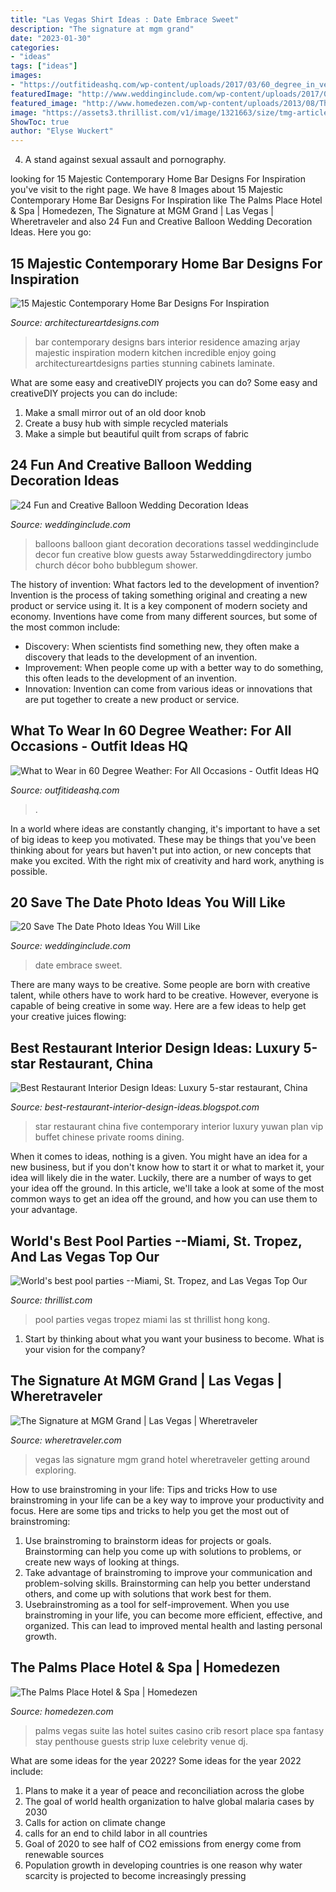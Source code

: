 ```yaml
---
title: "Las Vegas Shirt Ideas : Date Embrace Sweet"
description: "The signature at mgm grand"
date: "2023-01-30"
categories:
- "ideas"
tags: ["ideas"]
images:
- "https://outfitideashq.com/wp-content/uploads/2017/03/60_degree_in_vegas.jpg"
featuredImage: "http://www.weddinginclude.com/wp-content/uploads/2017/07/Sweet-Embrace-save-the-date-card-from-Minted.jpg"
featured_image: "http://www.homedezen.com/wp-content/uploads/2013/08/The-Palms-Place-Hotel-Spa-23.jpg"
image: "https://assets3.thrillist.com/v1/image/1321663/size/tmg-article_default_mobile.jpg"
ShowToc: true
author: "Elyse Wuckert"
---
```



4. A stand against sexual assault and pornography.

	

		
looking for 15 Majestic Contemporary Home Bar Designs For Inspiration you've visit to the right page. We have 8 Images about 15 Majestic Contemporary Home Bar Designs For Inspiration like The Palms Place Hotel &amp; Spa | Homedezen, The Signature at MGM Grand | Las Vegas | Wheretraveler and also 24 Fun and Creative Balloon Wedding Decoration Ideas. Here you go:
		
    
## 15 Majestic Contemporary Home Bar Designs For Inspiration

<img loading=lazy src="https://www.architectureartdesigns.com/wp-content/uploads/2014/11/15-Majestic-Contemporary-Home-Bar-Designs-For-Inspiration-14-630x728.jpg" onerror="this.onerror=null;this.src='https://tse4.mm.bing.net/th?id=OIP.mjGvczpfaC_o8_OajiVZKgHaIj&amp;pid=15.1';" alt="15 Majestic Contemporary Home Bar Designs For Inspiration">

_Source: architectureartdesigns.com_

>bar contemporary designs bars interior residence amazing arjay majestic inspiration modern kitchen incredible enjoy going architectureartdesigns parties stunning cabinets laminate. 

	

What are some easy and creativeDIY projects you can do?
Some easy and creativeDIY projects you can do include:
1. Make a small mirror out of an old door knob
2. Create a busy hub with simple recycled materials
3. Make a simple but beautiful quilt from scraps of fabric

    
## 24 Fun And Creative Balloon Wedding Decoration Ideas

<img loading=lazy src="http://www.weddinginclude.com/wp-content/uploads/2017/08/Giant-White-With-Green-Tassel-Balloons.jpg" onerror="this.onerror=null;this.src='https://tse3.mm.bing.net/th?id=OIP.KQx3n_oM1G_rnCK-_4xmqwHaHa&amp;pid=15.1';" alt="24 Fun and Creative Balloon Wedding Decoration Ideas">

_Source: weddinginclude.com_

>balloons balloon giant decoration decorations tassel weddinginclude decor fun creative blow guests away 5starweddingdirectory jumbo church décor boho bubblegum shower. 

	

The history of invention: What factors led to the development of invention?
Invention is the process of taking something original and creating a new product or service using it. It is a key component of modern society and economy. Inventions have come from many different sources, but some of the most common include: 
- Discovery: When scientists find something new, they often make a discovery that leads to the development of an invention. 
- Improvement: When people come up with a better way to do something, this often leads to the development of an invention. 
- Innovation: Invention can come from various ideas or innovations that are put together to create a new product or service.

    
## What To Wear In 60 Degree Weather: For All Occasions - Outfit Ideas HQ

<img loading=lazy src="https://outfitideashq.com/wp-content/uploads/2017/03/60_degree_in_vegas.jpg" onerror="this.onerror=null;this.src='https://tse2.mm.bing.net/th?id=OIP.kaXPLpS7g7bWgW_E_s_0TAHaO0&amp;pid=15.1';" alt="What to Wear in 60 Degree Weather: For All Occasions - Outfit Ideas HQ">

_Source: outfitideashq.com_

>. 

	

In a world where ideas are constantly changing, it's important to have a set of big ideas to keep you motivated. These may be things that you've been thinking about for years but haven't put into action, or new concepts that make you excited. With the right mix of creativity and hard work, anything is possible.

    
## 20 Save The Date Photo Ideas You Will Like

<img loading=lazy src="http://www.weddinginclude.com/wp-content/uploads/2017/07/Sweet-Embrace-save-the-date-card-from-Minted.jpg" onerror="this.onerror=null;this.src='https://tse2.mm.bing.net/th?id=OIP.snYoCJH02Xgtw1JmtyUm4QHaKX&amp;pid=15.1';" alt="20 Save The Date Photo Ideas You Will Like">

_Source: weddinginclude.com_

>date embrace sweet. 

	

There are many ways to be creative. Some people are born with creative talent, while others have to work hard to be creative. However, everyone is capable of being creative in some way. Here are a few ideas to help get your creative juices flowing:

    
## Best Restaurant Interior Design Ideas: Luxury 5-star Restaurant, China

<img loading=lazy src="https://1.bp.blogspot.com/-xLnc7wxQ3x0/TVfTuKdUakI/AAAAAAAAAHI/C2tyCV5UpFc/s1600/9+china+5+star+restaraunt.jpg" onerror="this.onerror=null;this.src='https://tse3.mm.bing.net/th?id=OIP.xNzgDFpb0aJ4zVYGPHXhtQHaE7&amp;pid=15.1';" alt="Best Restaurant Interior Design Ideas: Luxury 5-star restaurant, China">

_Source: best-restaurant-interior-design-ideas.blogspot.com_

>star restaurant china five contemporary interior luxury yuwan plan vip buffet chinese private rooms dining. 

	

When it comes to ideas, nothing is a given. You might have an idea for a new business, but if you don't know how to start it or what to market it, your idea will likely die in the water. Luckily, there are a number of ways to get your idea off the ground. In this article, we'll take a look at some of the most common ways to get an idea off the ground, and how you can use them to your advantage.

    
## World&#039;s Best Pool Parties --Miami, St. Tropez, And Las Vegas Top Our

<img loading=lazy src="https://assets3.thrillist.com/v1/image/1321663/size/tmg-article_default_mobile.jpg" onerror="this.onerror=null;this.src='https://tse4.mm.bing.net/th?id=OIP.Uvh4FlO072c4GF_ONNGaegHaFA&amp;pid=15.1';" alt="World&#039;s best pool parties --Miami, St. Tropez, and Las Vegas Top Our">

_Source: thrillist.com_

>pool parties vegas tropez miami las st thrillist hong kong. 

	

1) Start by thinking about what you want your business to become. What is your vision for the company?

    
## The Signature At MGM Grand | Las Vegas | Wheretraveler

<img loading=lazy src="https://www.wheretraveler.com/sites/default/files/images/mgm-grand-hotel-signature-exterior-hero-shot-2x.tif_.image_.1440.550.high_.jpg" onerror="this.onerror=null;this.src='https://tse3.mm.bing.net/th?id=OIP.BGAj2E3qEboA3WC6YdbQiQHaC1&amp;pid=15.1';" alt="The Signature at MGM Grand | Las Vegas | Wheretraveler">

_Source: wheretraveler.com_

>vegas las signature mgm grand hotel wheretraveler getting around exploring. 

	

How to use brainstroming in your life: Tips and tricks
How to use brainstroming in your life can be a key way to improve your productivity and focus. Here are some tips and tricks to help you get the most out of brainstroming: 
1) Use brainstroming to brainstorm ideas for projects or goals. Brainstorming can help you come up with solutions to problems, or create new ways of looking at things. 
2) Take advantage of brainstroming to improve your communication and problem-solving skills. Brainstorming can help you better understand others, and come up with solutions that work best for them. 
3) Usebrainstroming as a tool for self-improvement. When you use brainstroming in your life, you can become more efficient, effective, and organized. This can lead to improved mental health and lasting personal growth.

    
## The Palms Place Hotel &amp; Spa | Homedezen

<img loading=lazy src="http://www.homedezen.com/wp-content/uploads/2013/08/The-Palms-Place-Hotel-Spa-23.jpg" onerror="this.onerror=null;this.src='https://tse4.mm.bing.net/th?id=OIP.3U1rfvmi7fmLE6mTdcRU_wHaEe&amp;pid=15.1';" alt="The Palms Place Hotel &amp; Spa | Homedezen">

_Source: homedezen.com_

>palms vegas suite las hotel suites casino crib resort place spa fantasy stay penthouse guests strip luxe celebrity venue dj. 

	

What are some ideas for the year 2022?
Some ideas for the year 2022 include:
1. Plans to make it a year of peace and reconciliation across the globe 
2. The goal of world health organization to halve global malaria cases by 2030 
3. Calls for action on climate change 
4. calls for an end to child labor in all countries 
5. Goal of 2020 to see half of CO2 emissions from energy come from renewable sources 
6. Population growth in developing countries is one reason why water scarcity is projected to become increasingly pressing 


